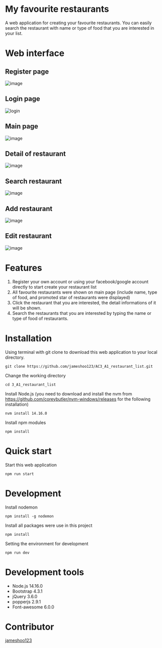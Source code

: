 # My favourite restaurants
A web application for creating your favourite restaurants. You can easily search the restaurant with name or type of food that you are interested in your list.

# Web interface
## Register page
![image](https://user-images.githubusercontent.com/87403901/160320901-1045b3ed-e1e7-4f10-bbd1-17fbf94b8b0f.png)

## Login page
![login](https://user-images.githubusercontent.com/87403901/160320670-42dd96ca-afbb-41e8-9a69-73cbd896cece.png)

## Main page
![image](https://user-images.githubusercontent.com/87403901/160321073-ae631076-3adc-4bf0-9620-e9f5a4490fa9.png)

## Detail of restaurant
![image](https://user-images.githubusercontent.com/87403901/160321117-cd87b101-3230-44e9-8638-e22c2ac95242.png)

## Search restaurant
![image](https://user-images.githubusercontent.com/87403901/160321168-f1b83603-d288-4f93-9808-10c8c461bfb3.png)

## Add restaurant
![image](https://user-images.githubusercontent.com/87403901/160321201-b5ce44a6-c442-41dd-a37d-2ec9862b4a56.png)

## Edit restaurant
![image](https://user-images.githubusercontent.com/87403901/160321235-8e175411-838a-4d8b-96a6-58aa0df3dbf1.png)

# Features
1. Register your own account or using your facebook/google account directly to start create your restaurant list
2. All favourite restaurants were shown on main page (include name, type of food, and promoted star of restaurants were displayed)
3. Click the restaurant that you are interested, the detail informations of it will be shown.
4. Search the restaurants that you are interested by typing the name or type of food of restaurants.

# Installation
Using terminal with git clone to download this web application to your local directory.

    git clone https://github.com/jameshoo123/AC3_A1_restaurant_list.git

Change the working directory 

    cd 3_A1_restaurant_list

Install Node.js (you need to download and install the nvm from https://github.com/coreybutler/nvm-windows/releases for the following installation)

    nvm install 14.16.0

Install npm modules

    npm install

# Quick start
Start this web application

    npm run start

# Development
Install nodemon

    npm install -g nodemon
    
Install all packages were use in this project

    npm install

Setting the environment for development

    npm run dev

# Development tools
* Node.js 14.16.0
* Bootstrap 4.3.1
* jQuery 3.6.0
* popperjs 2.9.1
* Font-awesome 6.0.0

# Contributor
[jameshoo123](https://github.com/Azure/azure-content/blob/master/contributor-guide/contributor-guide-index.md)
